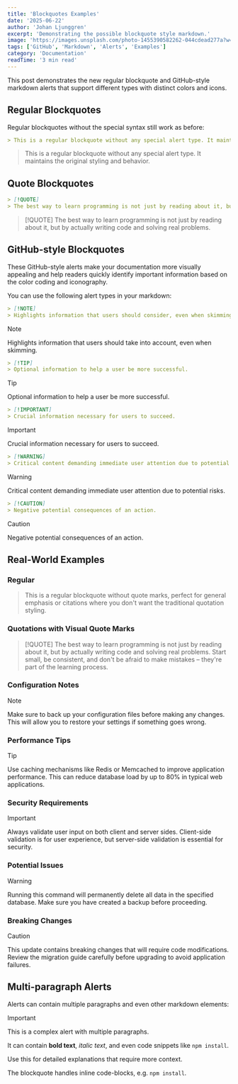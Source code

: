 ```yaml
---
title: 'Blockquotes Examples'
date: '2025-06-22'
author: 'Johan Ljunggren'
excerpt: 'Demonstrating the possible blockquote style markdown.'
image: 'https://images.unsplash.com/photo-1455390582262-044cdead277a?w=1200&h=600&fit=crop&crop=center'
tags: ['GitHub', 'Markdown', 'Alerts', 'Examples']
category: 'Documentation'
readTime: '3 min read'
---
```


This post demonstrates the new regular blockquote and GitHub-style markdown alerts that support different types with distinct colors and icons.

## Regular Blockquotes

Regular blockquotes without the special syntax still work as before:

```markdown
> This is a regular blockquote without any special alert type. It maintains the original styling and behavior.
```

> This is a regular blockquote without any special alert type. It maintains the original styling and behavior.

## Quote Blockquotes

```markdown
> [!QUOTE]
> The best way to learn programming is not just by reading about it, but by actually writing code and solving real problems
```

> [!QUOTE]
> The best way to learn programming is not just by reading about it, but by actually writing code and solving real problems.

## GitHub-style Blockquotes

These GitHub-style alerts make your documentation more visually appealing and help readers quickly identify important information based on the color coding and iconography.

You can use the following alert types in your markdown:

```markdown
> [!NOTE]
> Highlights information that users should consider, even when skimming.
```

> [!NOTE]
> Highlights information that users should take into account, even when skimming.

```markdown
> [!TIP]
> Optional information to help a user be more successful.
```

> [!TIP]
> Optional information to help a user be more successful.

```markdown
> [!IMPORTANT]
> Crucial information necessary for users to succeed.
```

> [!IMPORTANT]
> Crucial information necessary for users to succeed.

```markdown
> [!WARNING]
> Critical content demanding immediate user attention due to potential risks.
```

> [!WARNING]
> Critical content demanding immediate user attention due to potential risks.

```markdown
> [!CAUTION]
> Negative potential consequences of an action.
```

> [!CAUTION]
> Negative potential consequences of an action.

## Real-World Examples

### Regular

> This is a regular blockquote without quote marks, perfect for general emphasis or citations where you don't want the traditional quotation styling.

### Quotations with Visual Quote Marks

> [!QUOTE]
> The best way to learn programming is not just by reading about it, but by actually writing code and solving real problems. Start small, be consistent, and don't be afraid to make mistakes – they're part of the learning process.

### Configuration Notes

> [!NOTE]
> Make sure to back up your configuration files before making any changes. This will allow you to restore your settings if something goes wrong.

### Performance Tips

> [!TIP]
> Use caching mechanisms like Redis or Memcached to improve application performance. This can reduce database load by up to 80% in typical web applications.

### Security Requirements

> [!IMPORTANT]
> Always validate user input on both client and server sides. Client-side validation is for user experience, but server-side validation is essential for security.

### Potential Issues

> [!WARNING]
> Running this command will permanently delete all data in the specified database. Make sure you have created a backup before proceeding.

### Breaking Changes

> [!CAUTION]
> This update contains breaking changes that will require code modifications. Review the migration guide carefully before upgrading to avoid application failures.

## Multi-paragraph Alerts

Alerts can contain multiple paragraphs and even other markdown elements:

> [!IMPORTANT]
> This is a complex alert with multiple paragraphs.
>
> It can contain **bold text**, _italic text_, and even code snippets like `npm install`.
>
> Use this for detailed explanations that require more context.

The blockquote handles inline code-blocks, e.g. `npm install`.
